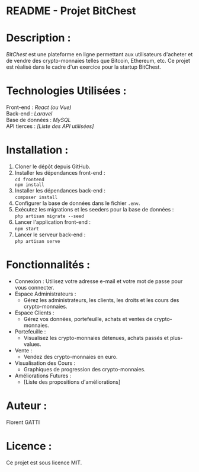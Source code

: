 <!DOCTYPE html>
<html>
<head>
  <h1>README - Projet BitChest</h1>
</head>
<body>

<h1>Description :</h1>
<p><em>BitChest</em> est une plateforme en ligne permettant aux utilisateurs d'acheter et de vendre des crypto-monnaies telles que Bitcoin, Ethereum, etc. Ce projet est réalisé dans le cadre d'un exercice pour la startup BitChest.</p>

<h1>Technologies Utilisées :</h1>
<p>Front-end : <em>React (ou Vue)</em><br>
Back-end : <em>Laravel</em><br>
Base de données : <em>MySQL</em><br>
API tierces : <em>[Liste des API utilisées]</em></p>

<h1>Installation :</h1>
<ol>
  <li>Cloner le dépôt depuis GitHub.</li>
  <li>Installer les dépendances front-end :
    <br><code>cd frontend
npm install</code></li>
  <li>Installer les dépendances back-end :
    <br><code>composer install</code></li>
  <li>Configurer la base de données dans le fichier <code>.env</code>.</li>
  <li>Exécutez les migrations et les seeders pour la base de données :
    <br><code>php artisan migrate --seed</code></li>
  <li>Lancer l'application front-end :
    <br><code>npm start</code></li>
  <li>Lancer le serveur back-end :
    <br><code>php artisan serve</code></li>
</ol>

<h1>Fonctionnalités :</h1>
<ul>
  <li>Connexion : Utilisez votre adresse e-mail et votre mot de passe pour vous connecter.</li>
  <li>Espace Administrateurs :
    <ul>
      <li>Gérez les administrateurs, les clients, les droits et les cours des crypto-monnaies.</li>
    </ul>
  </li>
  <li>Espace Clients :
    <ul>
      <li>Gérez vos données, portefeuille, achats et ventes de crypto-monnaies.</li>
    </ul>
  </li>
  <li>Portefeuille :
    <ul>
      <li>Visualisez les crypto-monnaies détenues, achats passés et plus-values.</li>
    </ul>
  </li>
  <li>Vente :
    <ul>
      <li>Vendez des crypto-monnaies en euro.</li>
    </ul>
  </li>
  <li>Visualisation des Cours :
    <ul>
      <li>Graphiques de progression des crypto-monnaies.</li>
    </ul>
  </li>
  <li>Améliorations Futures :
    <ul>
      <li>[Liste des propositions d'améliorations]</li>
    </ul>
  </li>
</ul>

<h1>Auteur :</h1>
<p>Florent GATTI</p>

<h1>Licence :</h1>
<p>Ce projet est sous licence MIT.</p>

</body>
</html>
